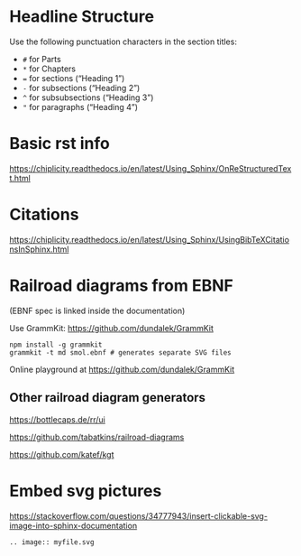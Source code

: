 # Headline Structure

Use the following punctuation characters in the section titles:

- `#` for Parts
- `*` for Chapters
- `=` for sections (“Heading 1”)
- `-` for subsections (“Heading 2”)
- `^` for subsubsections (“Heading 3”)
- `"` for paragraphs (“Heading 4”)

# Basic rst info

https://chiplicity.readthedocs.io/en/latest/Using_Sphinx/OnReStructuredText.html

# Citations

https://chiplicity.readthedocs.io/en/latest/Using_Sphinx/UsingBibTeXCitationsInSphinx.html

# Railroad diagrams from EBNF

(EBNF spec is linked inside the documentation)

Use GrammKit: https://github.com/dundalek/GrammKit

    npm install -g grammkit
    grammkit -t md smol.ebnf # generates separate SVG files

Online playground at https://github.com/dundalek/GrammKit

## Other railroad diagram generators

https://bottlecaps.de/rr/ui

https://github.com/tabatkins/railroad-diagrams

https://github.com/katef/kgt

# Embed svg pictures

https://stackoverflow.com/questions/34777943/insert-clickable-svg-image-into-sphinx-documentation

`.. image:: myfile.svg`
